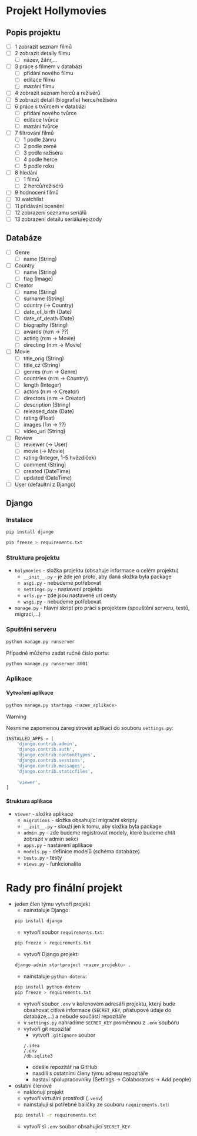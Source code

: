# Projekt Hollymovies

## Popis projektu 
-[ ] 1 zobrazit seznam filmů
-[ ] 2 zobrazit detaily filmu
   -[ ] název, žánr,...
-[ ] 3 práce s filmem v databázi
   -[ ] přidání nového filmu
   -[ ] editace filmu
   -[ ] mazání filmu 
-[ ] 4 zobrazit seznam herců a režisérů
-[ ] 5 zobrazit detail (biografie) herce/režiséra
-[ ] 6 práce s tvůrcem v databázi
   -[ ] přidání nového tvůrce
   -[ ] editace tvůrce
   -[ ] mazání tvůrce  
-[ ] 7 filtrování filmů
   -[ ] 1 podle žánru
   -[ ] 2 podle země
   -[ ] 3 podle režiséra
   -[ ] 4 podle herce
   -[ ] 5 podle roku
-[ ] 8 hledání 
   -[ ] 1 filmů
   -[ ] 2 herců/režisérů
-[ ] 9 hodnocení filmů
-[ ] 10 watchlist 
-[ ] 11 přidávání ocenění
-[ ] 12 zobrazení seznamu seriálů
-[ ] 13 zobrazení detailu seriálu/epizody

## Databáze
-[ ] Genre
  -[ ] name (String) 

-[ ] Country
  -[ ] name (String) 
  -[ ] flag (Image) 

-[ ] Creator
  -[ ] name (String)
  -[ ] surname (String)
  -[ ] country (-> Country)
  -[ ] date_of_birth (Date)
  -[ ] date_of_death (Date)
  -[ ] biography (String) 
  -[ ] awards (n:m -> ??)
  -[ ] acting (n:m -> Movie)
  -[ ] directing (n:m -> Movie) 

-[ ] Movie
  -[ ] title_orig (String)
  -[ ] title_cz (String)
  -[ ] genres (n:m -> Genre)
  -[ ] countries (n:m -> Country)
  -[ ] length (Integer)
  -[ ] actors (n:m -> Creator)
  -[ ] directors (n:m -> Creator)
  -[ ] description (String)
  -[ ] released_date (Date)
  -[ ] rating (Float)
  -[ ] images (1:n -> ??)
  -[ ] video_url (String)

-[ ] Review
  -[ ] reviewer (-> User) 
  -[ ] movie (-> Movie)
  -[ ] rating (Integer, 1-5 hvězdiček)
  -[ ] comment (String) 
  -[ ] created (DateTime)
  -[ ] updated (DateTime) 

-[ ] User (defaultní z Django)
 
## Django
### Instalace
```bash
pip install django
```
```bash
pip freeze > requirements.txt
```

### Struktura projektu
- `holymovies` - složka projektu (obsahuje informace o celém projektu)
  - `__init__.py` - je zde jen proto, aby daná složka byla package
  - `asgi.py` - nebudeme potřebovat
  - `settings.py` - nastavení projektu
  - `urls.py` - zde jsou nastavené url cesty
  - `wsgi.py` - nebudeme potřebovat
- `manage.py` - hlavní skript pro práci s projektem (spouštění serveru, testů, migrací,...)

### Spuštění serveru
```bash
python manage.py runserver
```

Případně můžeme zadat ručně číslo portu:
```bash
python manage.py runserver 8001
```

### Aplikace
#### Vytvoření aplikace
```bash
python manage.py startapp <nazev_aplikace>
```

> [!WARNING]
> Nesmíme zapomenou zaregistrovat aplikaci do souboru `settings.py`:
> ```python
> INSTALLED_APPS = [
>     'django.contrib.admin',
>     'django.contrib.auth',
>     'django.contrib.contenttypes',
>     'django.contrib.sessions',
>     'django.contrib.messages',
>     'django.contrib.staticfiles',
>     
>     'viewer',
> ]
> ```

#### Struktura aplikace
- `viewer` - složka aplikace
  - `migrations` - složka obsahující migrační skripty 
  - `__init__.py` - slouží jen k tomu, aby složka byla package
  - `admin.py` - zde budeme registrovat modely, které budeme chtít zobrazit v admin sekci
  - `apps.py` - nastavení aplikace
  - `models.py` - definice modelů (schéma databáze)
  - `tests.py` - testy
  - `views.py` - funkcionalita

# Rady pro finální projekt
- jeden člen týmu vytvoří projekt
  - nainstaluje Django:
  ```bash
  pip install django
  ```
  - vytvoří soubor `requirements.txt`:
  ```bash
  pip freeze > requirements.txt 
  ```
  - vytvoří Django projekt:
  ```bash
  django-admin startproject <nazev_projektu> . 
  ```
  - nainstaluje `python-dotenv`:
  ```bash
  pip install python-dotenv
  pip freeze > requirements.txt 
  ```
  - vytvoří soubor `.env` v kořenovém adresáři projektu, který bude obsahovat
citlivé informace (`SECRET_KEY`, přístupové údaje do databáze,...) 
a nebude součástí repozitáře
  - v `settings.py` nahradíme `SECRET_KEY` proměnnou z `.env` souboru
  - vytvoří git repozitář
    - vytvoří `.gitignore` soubor 
    ```git
    /.idea
    /.env
    /db.sqlite3
    ```
    - odešle repozitář na GitHub
    - nasdílí s ostatními členy týmu adresu repozitáře
    - nastaví spolupracovníky (Settings -> Colaborators -> Add people)
- ostatní členové
  - naklonují projekt
  - vytvoří virtuální prostředí (`.venv`)
  - nainstalují si potřebné balíčky ze souboru `requirements.txt`:
  ```bash
  pip install -r requirements.txt 
  ```
  - vytvoří si `.env` soubor obsahující `SECRET_KEY`
